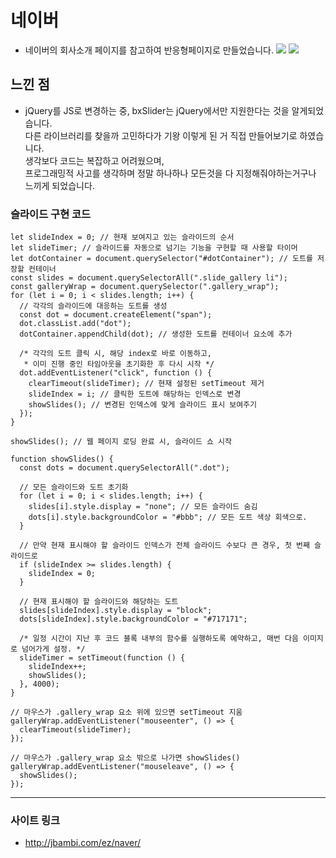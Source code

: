 # 네이버

- 네이버의 회사소개 페이지를 참고하여 반응형페이지로 만들었습니다.
  <img src="https://github.com/Bambiru/naver/assets/116716953/c342e850-b0d9-4127-88be-764785df542f">
  <img src="https://github.com/Bambiru/naver/assets/116716953/221ac253-acf2-48a3-8af6-cb68f9c69255">

## 느낀 점

- jQuery를 JS로 변경하는 중, bxSlider는 jQuery에서만 지원한다는 것을 알게되었습니다.<br/>
  다른 라이브러리를 찾을까 고민하다가 기왕 이렇게 된 거 직접 만들어보기로 하였습니다.<br/>
  생각보다 코드는 복잡하고 어려웠으며,<br/>
  프로그래밍적 사고를 생각하며 정말 하나하나 모든것을 다 지정해줘야하는거구나 느끼게 되었습니다.

### 슬라이드 구현 코드

```
let slideIndex = 0; // 현재 보여지고 있는 슬라이드의 순서
let slideTimer; // 슬라이드를 자동으로 넘기는 기능을 구현할 때 사용할 타이머
let dotContainer = document.querySelector("#dotContainer"); // 도트를 저장할 컨테이너
const slides = document.querySelectorAll(".slide_gallery li");
const galleryWrap = document.querySelector(".gallery_wrap");
for (let i = 0; i < slides.length; i++) {
  // 각각의 슬라이드에 대응하는 도트를 생성
  const dot = document.createElement("span");
  dot.classList.add("dot");
  dotContainer.appendChild(dot); // 생성한 도트를 컨테이너 요소에 추가

  /* 각각의 도트 클릭 시, 해당 index로 바로 이동하고,
   * 이미 진행 중인 타임아웃을 초기화한 후 다시 시작 */
  dot.addEventListener("click", function () {
    clearTimeout(slideTimer); // 현재 설정된 setTimeout 제거
    slideIndex = i; // 클릭한 도트에 해당하는 인덱스로 변경
    showSlides(); // 변경된 인덱스에 맞게 슬라이드 표시 보여주기
  });
}

showSlides(); // 웹 페이지 로딩 완료 시, 슬라이드 쇼 시작

function showSlides() {
  const dots = document.querySelectorAll(".dot");

  // 모든 슬라이드와 도트 초기화
  for (let i = 0; i < slides.length; i++) {
    slides[i].style.display = "none"; // 모든 슬라이드 숨김
    dots[i].style.backgroundColor = "#bbb"; // 모든 도트 색상 회색으로.
  }

  // 만약 현재 표시해야 할 슬라이드 인덱스가 전체 슬라이드 수보다 큰 경우, 첫 번째 슬라이드로
  if (slideIndex >= slides.length) {
    slideIndex = 0;
  }

  // 현재 표시해야 할 슬라이드와 해당하는 도트
  slides[slideIndex].style.display = "block";
  dots[slideIndex].style.backgroundColor = "#717171";

  /* 일정 시간이 지난 후 코드 블록 내부의 함수를 실행하도록 예약하고, 매번 다음 이미지로 넘어가게 설정. */
  slideTimer = setTimeout(function () {
    slideIndex++;
    showSlides();
  }, 4000);
}

// 마우스가 .gallery_wrap 요소 위에 있으면 setTimeout 지움
galleryWrap.addEventListener("mouseenter", () => {
  clearTimeout(slideTimer);
});

// 마우스가 .gallery_wrap 요소 밖으로 나가면 showSlides()
galleryWrap.addEventListener("mouseleave", () => {
  showSlides();
});

```

---

### 사이트 링크

- http://jbambi.com/ez/naver/

